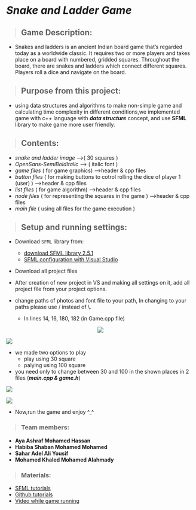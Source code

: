 # *Snake and Ladder Game*
> ## Game Description:
   * Snakes and ladders is an ancient Indian board game that’s regarded today as a worldwide classic. It requires two or more players and takes place on a board            with numbered, gridded squares. Throughout the board, there are snakes and ladders which connect different squares. Players roll a dice and navigate on the board.
   
> ## Purpose from this project:
   * using data structures and algorithms to make non-simple game and calculating time complexity in different conditions,we implemented      game with c++ language        with **_data structure_** concept, and use **SFML** library to make game more user friendly. 
   
> ## Contents:
   * _snake and ladder image_ -->( 30 squares )
   * _OpenSans-SemiBoldItalic_ --> ( italic font ) 
   * _game files_   ( for game graphics)  -->header & cpp files
   * _button files_ ( for making buttons to cotrol rolling the dice of player 1 (user) )  -->header & cpp files
   * _list files_   ( for game algorithm)  -->header & cpp files
   * _node files_   ( for representing the squares in the game )  -->header & cpp files
   * _main file_    ( using all files for the game execution )
   
> ## Setup and running settings:
   * Download `SFML` library from:
        * [download SFML library 2.5.1](https://www.sfml-dev.org/download/sfml/2.5.1/)
        * [SFML configuration with Visual Studio](https://www.sfml-dev.org/tutorials/2.5/start-vc.php)
       
  * Download all project files 
  * After creation of new project in VS and making all settings on it, add all project file from your project options.
  * change paths of photos and font file to your path, In changing to your paths please use / instead of \\. 
    * In lines 14, 16, 180, 182 (in Game.cpp file)
  
  <p align = "center">
      <img src = "https://user-images.githubusercontent.com/104461730/166102854-4d9cbbaf-63a8-4d1d-b617-c8a27a9584b1.png">
  </p>  
  
  <p align = "cenetr">
      <img src = "https://user-images.githubusercontent.com/104461730/166102863-56685325-5773-45ac-b845-331c344310c8.png">
  </p>
    
  * we made two options to play
    *    play using 30 square
    *    palying using 100 square 
  * you need only to change between 30 and 100 in the shown places in 2 files (**_main.cpp & game.h_**)
  
  <p align = "left">
      <img src = "https://user-images.githubusercontent.com/104461730/166103317-a73b34f5-6566-4b2a-824c-1a49b89b9091.png">
  </p>
  
  <p align = "left">
      <img src = "https://user-images.githubusercontent.com/104461730/166103318-411a7110-740c-4e1e-8cb3-c9479ddf12a4.png">
  </p>
   
  * Now,run the game and enjoy  ^_^
> ### Team members:
   - **Aya Ashraf Mohamed Hassan** 
   - **Habiba Shaban Mohamed Mohamed**
   - **Sahar Adel Ali Yousif**
   - **Mohamed Khaled Mohamed Alahmady**
> ### Materials:
   *  [SFML tutorials](https://youtube.com/playlist?list=PL21OsoBLPpMOO6zyVlxZ4S4hwkY_SLRW9)
   *  [Github tutorials](https://youtube.com/playlist?list=PLDoPjvoNmBAw4eOj58MZPakHjaO3frVMF)
   * <a href="https://drive.google.com/drive/folders/1U_iMkxYNEtBgr9grcJr8qgA1Fual7h5F">
            Video while game running
   </a>
